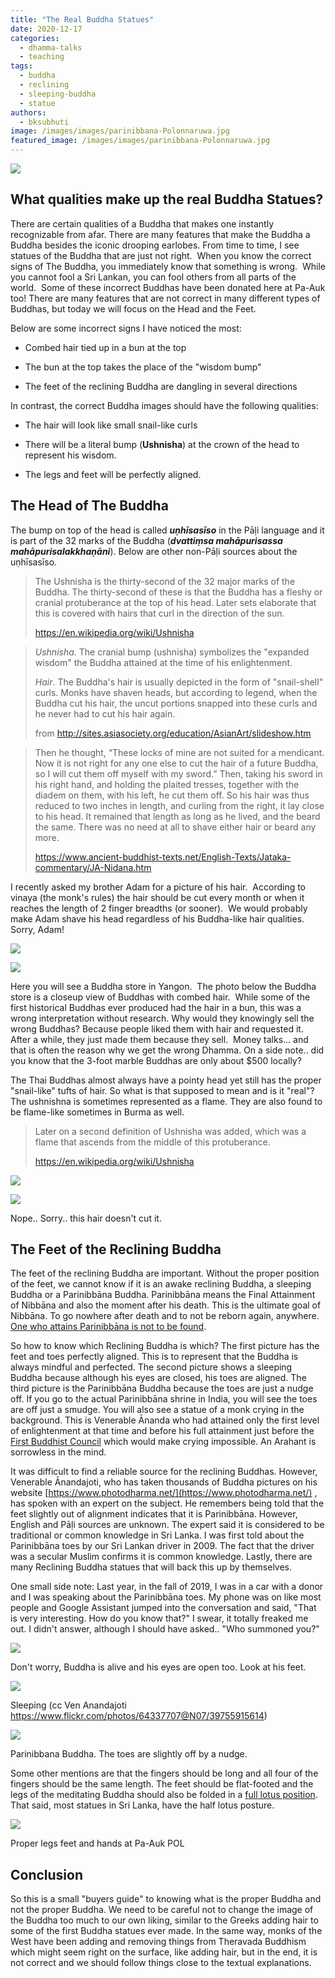 ```yaml
---
title: "The Real Buddha Statues"
date: 2020-12-17
categories: 
  - dhamma-talks
  - teaching
tags: 
  - buddha
  - reclining
  - sleeping-buddha
  - statue
authors: 
  - bksubhuti
image: /images/images/parinibbana-Polonnaruwa.jpg
featured_image: /images/images/parinibbana-Polonnaruwa.jpg
---
```


![](/images/parinibbana-Polonnaruwa.jpg)

## What qualities make up the real Buddha Statues?

There are certain qualities of a Buddha that makes one instantly recognizable from afar. There are many features that make the Buddha a Buddha besides the iconic drooping earlobes. From time to time, I see statues of the Buddha that are just not right.  When you know the correct signs of The Buddha, you immediately know that something is wrong.  While you cannot fool a Sri Lankan, you can fool others from all parts of the world.  Some of these incorrect Buddhas have been donated here at Pa-Auk too! There are many features that are not correct in many different types of Buddhas, but today we will focus on the Head and the Feet.

Below are some incorrect signs I have noticed the most: 

- Combed hair tied up in a bun at the top

- The bun at the top takes the place of the "wisdom bump"

- The feet of the reclining Buddha are dangling in several directions

In contrast, the correct Buddha images should have the following qualities:

- The hair will look like small snail-like curls

- There will be a literal bump (__Ushnisha__) at the crown of the head to represent his wisdom.

- The legs and feet will be perfectly aligned. 

## The Head of The Buddha

The bump on top of the head is called **_uṇhīsasīso_** in the Pāḷi language and it is part of the 32 marks of the Buddha (**_dvattiṃsa mahāpurisassa mahāpurisalakkhaṇāni_**). Below are other non-Pāḷi sources about the uṇhīsasīso.

> The Ushnisha is the thirty-second of the 32 major marks of the Buddha. The thirty-second of these is that the Buddha has a fleshy or cranial protuberance at the top of his head. Later sets elaborate that this is covered with hairs that curl in the direction of the sun.
> 
> https://en.wikipedia.org/wiki/Ushnisha

> _Ushnisha_. The cranial bump (ushnisha) symbolizes the "expanded wisdom" the Buddha attained at the time of his enlightenment.
> 
> _Hair_. The Buddha's hair is usually depicted in the form of "snail-shell" curls. Monks have shaven heads, but according to legend, when the Buddha cut his hair, the uncut portions snapped into these curls and he never had to cut his hair again.
> 
> from http://sites.asiasociety.org/education/AsianArt/slideshow.htm

> Then he thought, “These locks of mine are not suited for a mendicant. Now it is not right for any one else to cut the hair of a future Buddha, so I will cut them off myself with my sword.” Then, taking his sword in his right hand, and holding the plaited tresses, together with the diadem on them, with his left, he cut them off. So his hair was thus reduced to two inches in length, and curling from the right, it lay close to his head. It remained that length as long as he lived, and the beard the same. There was no need at all to shave either hair or beard any more.
> 
> https://www.ancient-buddhist-texts.net/English-Texts/Jataka-commentary/JA-Nidana.htm

I recently asked my brother Adam for a picture of his hair.  According to vinaya (the monk's rules) the hair should be cut every month or when it reaches the length of 2 finger breadths (or sooner).  We would probably make Adam shave his head regardless of his Buddha-like hair qualities.  Sorry, Adam!

![](/images/adam-good-hair-day.jpg)

![](/images/adam-real-hair-length.jpg)

Here you will see a Buddha store in Yangon.  The photo below the Buddha store is a closeup view of Buddhas with combed hair.  While some of the first historical Buddhas ever produced had the hair in a bun, this was a wrong interpretation without research. Why would they knowingly sell the wrong Buddhas? Because people liked them with hair and requested it.  After a while, they just made them because they sell.  Money talks... and that is often the reason why we get the wrong Dhamma. On a side note.. did you know that the 3-foot marble Buddhas are only about $500 locally?

The Thai Buddhas almost always have a pointy head yet still has the proper "snail-like" tufts of hair. So what is that supposed to mean and is it "real"? The ushnishna is sometimes represented as a flame. They are also found to be flame-like sometimes in Burma as well.

> Later on a second definition of Ushnisha was added, which was a flame that ascends from the middle of this protuberance.
> 
> https://en.wikipedia.org/wiki/Ushnisha

![](/images/buddhastore.resized.jpg)

![](/images/buddha-hair.png)

Nope.. Sorry.. this hair doesn't cut it.

## The Feet of the Reclining Buddha

The feet of the reclining Buddha are important. Without the proper position of the feet, we cannot know if it is an awake reclining Buddha, a sleeping Buddha or a Parinibbāna Buddha. Parinibbāna means the Final Attainment of Nibbāna and also the moment after his death. This is the ultimate goal of Nibbāna. To go nowhere after death and to not be reborn again, anywhere. [One who attains Parinibbāna is not to be found](https://americanmonk.org/buddha-live-nibbana/).

So how to know which Reclining Buddha is which? The first picture has the feet and toes perfectly aligned. This is to represent that the Buddha is always mindful and perfected. The second picture shows a sleeping Buddha because although his eyes are closed, his toes are aligned. The third picture is the Parinibbāna Buddha because the toes are just a nudge off. If you go to the actual Parinibbāna shrine in India, you will see the toes are off just a smudge. You will also see a statue of a monk crying in the background. This is Venerable Ānanda who had attained only the first level of enlightenment at that time and before his full attainment just before the [First Buddhist Council](https://en.wikipedia.org/wiki/First_Buddhist_council) which would make crying impossible. An Arahant is sorrowless in the mind.

It was difficult to find a reliable source for the reclining Buddhas. However, Venerable Ānandajoti, who has taken thousands of Buddha pictures on his website [https://www.photodharma.net/](https://www.photodharma.net/) , has spoken with an expert on the subject. He remembers being told that the feet slightly out of alignment indicates that it is Parinibbāna. However, English and Pāḷi sources are unknown. The expert said it is considered to be traditional or common knowledge in Sri Lanka. I was first told about the Parinibbāna toes by our Sri Lankan driver in 2009. The fact that the driver was a secular Muslim confirms it is common knowledge. Lastly, there are many Reclining Buddha statues that will back this up by themselves.

One small side note: Last year, in the fall of 2019, I was in a car with a donor and I was speaking about the Parinibbāna toes. My phone was on like most people and Google Assistant jumped into the conversation and said, "That is very interesting. How do you know that?" I swear, it totally freaked me out. I didn't answer, although I should have asked.. "Who summoned you?"

![](/images/recliningbuddha.resized.jpg)

Don't worry, Buddha is alive and his eyes are open too. Look at his feet.

![](/images/1024px-049_Reclining_Buddha.jpg)

Sleeping (cc Ven Anandajoti https://www.flickr.com/photos/64337707@N07/39755915614)

![](/images/parinibbana-Polonnaruwa.jpg)

Parinibbana Buddha. The toes are slightly off by a nudge.

Some other mentions are that the fingers should be long and all four of the fingers should be the same length. The feet should be flat-footed and the legs of the meditating Buddha should also be folded in a [full lotus position](https://en.wikipedia.org/wiki/Lotus_position). That said, most statues in Sri Lanka, have the half lotus posture.

![](/images/wp-1608279208032-edited-1.jpg)

Proper legs feet and hands at Pa-Auk POL

## Conclusion

So this is a small "buyers guide" to knowing what is the proper Buddha and not the proper Buddha. We need to be careful not to change the image of the Buddha too much to our own liking, similar to the Greeks adding hair to some of the first Buddha statues ever made. In the same way, monks of the West have been adding and removing things from Theravada Buddhism which might seem right on the surface, like adding hair, but in the end, it is not correct and we should follow things close to the textual explanations.